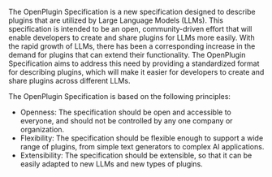 The OpenPlugin Specification is a new specification designed to describe plugins that are utilized by Large Language Models (LLMs). This specification is intended to be an open, community-driven effort that will enable developers to create and share plugins for LLMs more easily. With the rapid growth of LLMs, there has been a corresponding increase in the demand for plugins that can extend their functionality. The OpenPlugin Specification aims to address this need by providing a standardized format for describing plugins, which will make it easier for developers to create and share plugins across different LLMs.

The OpenPlugin Specification is based on the following principles:
- Openness: The specification should be open and accessible to everyone, and should not be controlled by any one company or organization.
- Flexibility: The specification should be flexible enough to support a wide range of plugins, from simple text generators to complex AI applications.
- Extensibility: The specification should be extensible, so that it can be easily adapted to new LLMs and new types of plugins.
